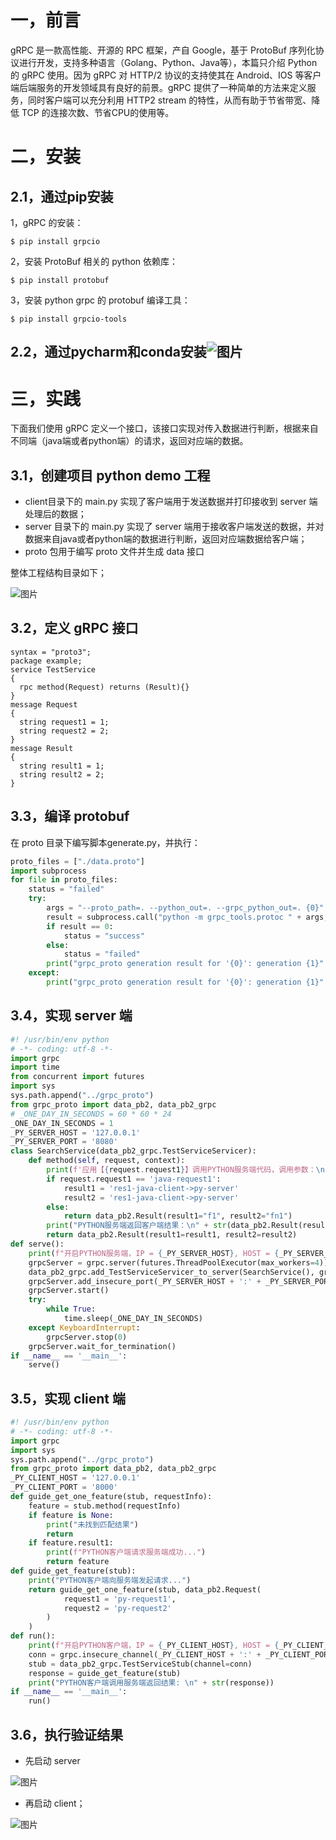 # 一，前言

gRPC 是一款高性能、开源的 RPC 框架，产自 Google，基于 ProtoBuf 序列化协议进行开发，支持多种语言（Golang、Python、Java等），本篇只介绍 Python 的 gRPC 使用。因为 gRPC 对 HTTP/2 协议的支持使其在 Android、IOS 等客户端后端服务的开发领域具有良好的前景。gRPC 提供了一种简单的方法来定义服务，同时客户端可以充分利用 HTTP2 stream 的特性，从而有助于节省带宽、降低 TCP 的连接次数、节省CPU的使用等。

# 二，安装

## 2.1，通过pip安装

1，gRPC 的安装：

```plain
$ pip install grpcio
```
2，安装 ProtoBuf 相关的 python 依赖库：
```plain
$ pip install protobuf
```
3，安装 python grpc 的 protobuf 编译工具：
```plain
$ pip install grpcio-tools
```
## 2.2，通过pycharm和conda安装![图片](https://uploader.shimo.im/f/qevUIbEdxiWvku7z.png!thumbnail?fileGuid=PvQ9xWT9HYCx6WPY)

# 三，实践

下面我们使用 gRPC 定义一个接口，该接口实现对传入数据进行判断，根据来自不同端（java端或者python端）的请求，返回对应端的数据。

## 3.1，创建项目 python demo 工程

* client目录下的 main.py 实现了客户端用于发送数据并打印接收到 server 端处理后的数据；
* server 目录下的 main.py 实现了 server 端用于接收客户端发送的数据，并对数据来自java或者python端的数据进行判断，返回对应端数据给客户端；
* proto 包用于编写 proto 文件并生成 data 接口

整体工程结构目录如下；

![图片](https://uploader.shimo.im/f/gUhxvpNngvFD21CE.png!thumbnail?fileGuid=PvQ9xWT9HYCx6WPY)

## 3.2，定义 gRPC 接口

```plain
syntax = "proto3";
package example;
service TestService
{
  rpc method(Request) returns (Result){}
}
message Request
{
  string request1 = 1;
  string request2 = 2;
}
message Result
{
  string result1 = 1;
  string result2 = 2;
}
```
## 3.3，编译 protobuf

在 proto 目录下编写脚本generate.py，并执行：

```python
proto_files = ["./data.proto"]
import subprocess
for file in proto_files:
    status = "failed"
    try:
        args = "--proto_path=. --python_out=. --grpc_python_out=. {0}".format(file)
        result = subprocess.call("python -m grpc_tools.protoc " + args, shell=True)
        if result == 0:
            status = "success"
        else:
            status = "failed"
        print("grpc_proto generation result for '{0}': generation {1}".format(file, status))
    except:
        print("grpc_proto generation result for '{0}': generation {1}".format(file, status))
```

## 3.4，实现 server 端

```python
#! /usr/bin/env python
# -*- coding: utf-8 -*-
import grpc
import time
from concurrent import futures
import sys
sys.path.append("../grpc_proto")
from grpc_proto import data_pb2, data_pb2_grpc
# _ONE_DAY_IN_SECONDS = 60 * 60 * 24
_ONE_DAY_IN_SECONDS = 1
_PY_SERVER_HOST = '127.0.0.1'
_PY_SERVER_PORT = '8080'
class SearchService(data_pb2_grpc.TestServiceServicer):
    def method(self, request, context):
        print(f'应用【{request.request1}】调用PYTHON服务端代码，调用参数：\n {str(request)}')
        if request.request1 == 'java-request1':
            result1 = 'res1-java-client->py-server'
            result2 = 'res1-java-client->py-server'
        else:
            return data_pb2.Result(result1="f1", result2="fn1")
        print("PYTHON服务端返回客户端结果：\n" + str(data_pb2.Result(result1=result1, result2=result2)))
        return data_pb2.Result(result1=result1, result2=result2)
def serve():
    print(f"开启PYTHON服务端，IP = {_PY_SERVER_HOST}, HOST = {_PY_SERVER_PORT}")
    grpcServer = grpc.server(futures.ThreadPoolExecutor(max_workers=4))
    data_pb2_grpc.add_TestServiceServicer_to_server(SearchService(), grpcServer)
    grpcServer.add_insecure_port(_PY_SERVER_HOST + ':' + _PY_SERVER_PORT)
    grpcServer.start()
    try:
        while True:
            time.sleep(_ONE_DAY_IN_SECONDS)
    except KeyboardInterrupt:
        grpcServer.stop(0)
    grpcServer.wait_for_termination()
if __name__ == '__main__':
    serve()
```
## 3.5，实现 client 端

```python
#! /usr/bin/env python
# -*- coding: utf-8 -*-
import grpc
import sys
sys.path.append("../grpc_proto")
from grpc_proto import data_pb2, data_pb2_grpc
_PY_CLIENT_HOST = '127.0.0.1'
_PY_CLIENT_PORT = '8000'
def guide_get_one_feature(stub, requestInfo):
    feature = stub.method(requestInfo)
    if feature is None:
        print("未找到匹配结果")
        return
    if feature.result1:
        print(f"PYTHON客户端请求服务端成功...")
        return feature
def guide_get_feature(stub):
    print("PYTHON客户端向服务端发起请求...")
    return guide_get_one_feature(stub, data_pb2.Request(
            request1 = 'py-request1',
            request2 = 'py-request2'
        )
    )
def run():
    print(f"开启PYTHON客户端，IP = {_PY_CLIENT_HOST}, HOST = {_PY_CLIENT_PORT}")
    conn = grpc.insecure_channel(_PY_CLIENT_HOST + ':' + _PY_CLIENT_PORT)
    stub = data_pb2_grpc.TestServiceStub(channel=conn)
    response = guide_get_feature(stub)
    print("PYTHON客户端调用服务端返回结果: \n" + str(response))
if __name__ == '__main__':
    run()
```
## 3.6，执行验证结果

* 先启动 server

![图片](https://uploader.shimo.im/f/hLc9G4igD9vwXwQv.png!thumbnail?fileGuid=PvQ9xWT9HYCx6WPY)

* 再启动 client；

![图片](https://uploader.shimo.im/f/iSQgAzETRAjwX1ot.png!thumbnail?fileGuid=PvQ9xWT9HYCx6WPY)

